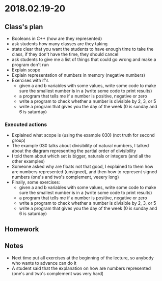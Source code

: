 # 2018.02.19-20 #

## Class's plan ##

- Booleans in C++ (how are they represented)
- ask students how many classes are they taking
- state clear that you want the students to have enough time to take the class, if they don't have the time, they should cancel
- ask students to give me a list of things that could go wrong and make a program don't run
- Explain scope
- Explain representation of numbers in memory (negative numbers)
- Exercises with if's
  * given a and b variables with some values, write some code to make sure the smallest number is in a (write some code to print results)
  * a program that tells me if a number is positive, negative or zero
  * write a program to check whether a number is divisible by 2, 3, or 5
  * write a program that gives you the day of the week (0 is sunday and 6 is saturday)

### Executed actions ##

- Explained what scope is (using the example 030) (not truth for second group)
- The example 030 talks about divisibility of natural numbers, I talked about the diagram
  representing the partial order of divisibility
- I told them about which set is bigger, naturals or integers (and all the other examples)
- Someone asked why are floats not that good, I explained to them how are numbers
  represented (unsigned), and then how to represent signed numbers (one's and two's
  complement, veeery long)
- Finally, some exercises:
  * given a and b variables with some values, write some code to make sure the smallest number is in a (write some code to print results)
  * a program that tells me if a number is positive, negative or zero
  * write a program to check whether a number is divisible by 2, 3, or 5
  * write a program that gives you the day of the week (0 is sunday and 6 is saturday)

## Homework ##

## Notes ##
- Next time put all exercises at the beginning of the lecture, so anybody who wants to
  advance can do it
- A student said that the explanation on how are numbers represented (one's and two's
  complement was very hard)
